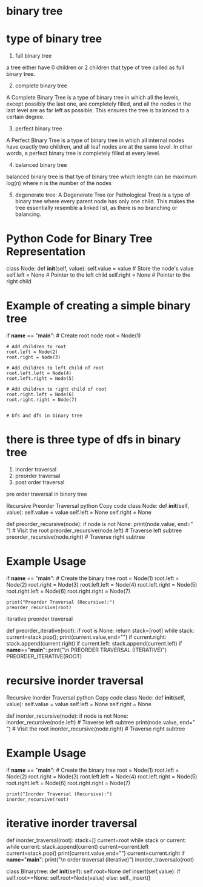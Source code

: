# binary tree

# type of binary tree
1. full binary tree

a tree either have 0 children or 2 children that type of tree called as full binary tree.

2. complete binary tree

A Complete Binary Tree is a type of binary tree in which all the levels, except possibly the last one, are completely filled, and all the nodes in the last level are as far left as possible. This ensures the tree is balanced to a certain degree.

3. perfect binary tree

A Perfect Binary Tree is a type of binary tree in which all internal nodes have exactly two children, and all leaf nodes are at the same level. In other words, a perfect binary tree is completely filled at every level.

4. balanced binary tree

balanced binary tree is that tye of binary tree which length can be maximum log(n) where n is the number of the nodes

5. degenerate tree:
A Degenerate Tree (or Pathological Tree) is a type of binary tree where every parent node has only one child. This makes the tree essentially resemble a linked list, as there is no branching or balancing.


# Python Code for Binary Tree Representation

class Node:
    def __init__(self, value):
        self.value = value   # Store the node's value
        self.left = None     # Pointer to the left child
        self.right = None    # Pointer to the right child

# Example of creating a simple binary tree
if __name__ == "__main__":
    # Create root node
    root = Node(1)
    
    # Add children to root
    root.left = Node(2)
    root.right = Node(3)
    
    # Add children to left child of root
    root.left.left = Node(4)
    root.left.right = Node(5)
    
    # Add children to right child of root
    root.right.left = Node(6)
    root.right.right = Node(7)


    # bfs and dfs in binary tree
# there is three type of dfs in binary tree
1. inorder traversal
2. preorder traversal 
3. post order traversal

pre order traversal in binary tree

Recursive Preorder Traversal
python
Copy code
class Node:
    def __init__(self, value):
        self.value = value
        self.left = None
        self.right = None

def preorder_recursive(node):
    if node is not None:
        print(node.value, end=" ")  # Visit the root
        preorder_recursive(node.left)  # Traverse left subtree
        preorder_recursive(node.right)  # Traverse right subtree

# Example Usage
if __name__ == "__main__":
    # Create the binary tree
    root = Node(1)
    root.left = Node(2)
    root.right = Node(3)
    root.left.left = Node(4)
    root.left.right = Node(5)
    root.right.left = Node(6)
    root.right.right = Node(7)

    print("Preorder Traversal (Recursive):")
    preorder_recursive(root)  

iterative preorder traversal

def preorder_iterative(root):
    if root is None:
        return 
    stack=[root]
    while stack:
        current=stack.pop();
        print(current.value,end="")
        if current.right:
            stack.append(current.right)
        if current.left:
            stack.append(current.left)
if __name__=="__main__":
    print("\n PREORDER TRAVERSAL (ITERATIVE)")
    PREORDER_ITERATIVE(ROOT)

# recursive inorder traversal

Recursive Inorder Traversal
python
Copy code
class Node:
    def __init__(self, value):
        self.value = value
        self.left = None
        self.right = None

def inorder_recursive(node):
    if node is not None:
        inorder_recursive(node.left)  # Traverse left subtree
        print(node.value, end=" ")   # Visit the root
        inorder_recursive(node.right)  # Traverse right subtree

# Example Usage
if __name__ == "__main__":
    # Create the binary tree
    root = Node(1)
    root.left = Node(2)
    root.right = Node(3)
    root.left.left = Node(4)
    root.left.right = Node(5)
    root.right.left = Node(6)
    root.right.right = Node(7)

    print("Inorder Traversal (Recursive):")
    inorder_recursive(root) 

# iterative inorder traversal
def inorder_traversal(root):
    stack=[]
    current=root
    while stack or current:
        while current:
            stack.append(current)
            current=current.left
        current=stack.pop()
        print(current.value,end="")
        current=current.right
if __name__="__main__":
    print("\n order traversal (iterative)")
    inorder_traversalo(root)

class BInarytree:
    def __init__(self):
        self.root=None
    def insert(self,value):
        if self.root==None:
            self.root=Node(value)
        else:
            self._insert()
